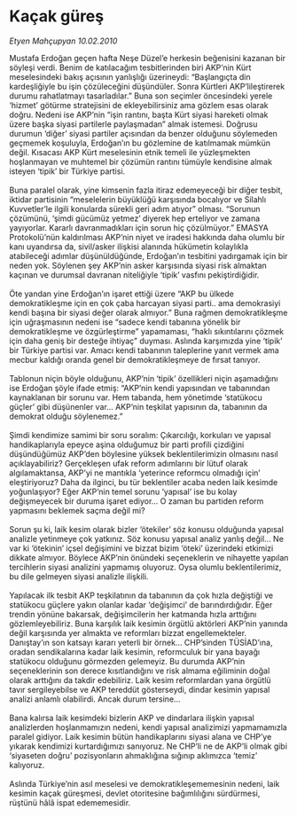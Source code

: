 # Kaçak güreş

*Etyen Mahçupyan 10.02.2010*

<div class="taraf_structure_2col_1zq">
<div class="margen_n">



 <p>Mustafa Erdoğan geçen hafta Neşe Düzel’e herkesin beğenisini kazanan bir söyleşi verdi. Benim de katılacağım tesbitlerinden biri AKP’nin Kürt meselesindeki bakış açısının yanlışlığı üzerineydi: “Başlangıçta din kardeşliğiyle bu işin çözüleceğini düşündüler. Sonra Kürtleri AKP’lileştirerek durumu rahatlatmayı tasarladılar.” Buna son seçimler öncesindeki yerele ‘hizmet’ götürme stratejisini de ekleyebilirsiniz ama gözlem esas olarak doğru. Nedeni ise AKP’nin “işin rantını, başta Kürt siyasi hareketi olmak üzere başka siyasi partilerle paylaşmadan” almak istemesi. Doğrusu durumun ‘diğer’ siyasi partiler açısından da benzer olduğunu söylemeden geçmemek koşuluyla, Erdoğan’ın bu gözlemine de katılmamak mümkün değil. Kısacası AKP Kürt meselesinin etnik temeli ile yüzleşmekten hoşlanmayan ve muhtemel bir çözümün rantını tümüyle kendisine almak isteyen ‘tipik’ bir Türkiye partisi. <br/><br/>Buna paralel olarak, yine kimsenin fazla itiraz edemeyeceği bir diğer tesbit, iktidar partisinin “meselelerin büyüklüğü karşısında bocalıyor ve Silahlı Kuvvetler’le ilgili konularda sürekli geri adım atıyor” olması. “Sorunun çözümünü, ‘şimdi gücümüz yetmez’ diyerek hep erteliyor ve zamana yayıyorlar. Kararlı davranmadıkları için sorun hiç çözülmüyor.” EMASYA Protokolü’nün kaldırılması AKP’nin niyet ve iradesi hakkında daha olumlu bir kanı uyandırsa da, sivil/asker ilişkisi alanında hükümetin kolaylıkla atabileceği adımlar düşünüldüğünde, Erdoğan’ın tesbitini yadırgamak için bir neden yok. Söylenen şey AKP’nin asker karşısında siyasi risk almaktan kaçınan ve durumsal davranan niteliğiyle ‘tipik’ vasfını pekiştirdiğidir. <br/><br/>Öte yandan yine Erdoğan’ın işaret ettiği üzere “AKP bu ülkede demokratikleşme için en çok çaba harcayan siyasi parti.. ama demokrasiyi kendi başına bir siyasi değer olarak almıyor.” Buna rağmen demokratikleşme için uğraşmasının nedeni ise “sadece kendi tabanına yönelik bir demokratikleşme ve özgürleştirme” yapamaması, “haklı sıkıntılarını çözmek için daha geniş bir desteğe ihtiyaç” duyması. Aslında karşımızda yine ‘tipik’ bir Türkiye partisi var. Amacı kendi tabanının taleplerine yanıt vermek ama mecbur kaldığı oranda genel bir demokratikleşmeye de fırsat tanıyor. <br/><br/>Tablonun niçin böyle olduğunu, AKP’nin ‘tipik’ özellikleri niçin aşamadığını ise Erdoğan şöyle ifade etmiş: “AKP’nin kendi yapısından ve tabanından kaynaklanan bir sorunu var. Hem tabanda, hem yönetimde ‘statükocu güçler’ gibi düşünenler var... AKP’nin teşkilat yapısının da, tabanının da demokrat olduğu söylenemez.” <br/><br/>Şimdi kendimize samimi bir soru soralım: Çıkarcılığı, korkuları ve yapısal handikaplarıyla epeyce aşina olduğumuz bir parti profili çizdiğini düşündüğümüz AKP’den böylesine yüksek beklentilerimizin olmasını nasıl açıklayabiliriz? Gerçekleşen ufak reform adımlarını bir lütuf olarak algılamaktansa, AKP’yi ne mantıkla ‘yeterince reformcu olmadığı için’ eleştiriyoruz? Daha da ilginci, bu tür beklentiler acaba neden laik kesimde yoğunlaşıyor? Eğer AKP’nin temel sorunu ‘yapısal’ ise bu kolay değişmeyecek bir duruma işaret ediyor... O zaman bu partiden reform yapmasını beklemek saçma değil mi? <br/><br/>Sorun şu ki, laik kesim olarak bizler ‘ötekiler’ söz konusu olduğunda yapısal analizle yetinmeye çok yatkınız. Söz konusu yapısal analiz yanlış değil... Ne var ki ‘ötekinin’ içsel değişimini ve bizzat bizim ‘öteki’ üzerindeki etkimizi dikkate almıyor. Böylece AKP’nin önündeki seçeneklerin ve nihayette yapılan tercihlerin siyasi analizini yapmamış oluyoruz. Oysa olumlu beklentilerimiz, bu dile gelmeyen siyasi analizle ilişkili. <br/><br/>Yapılacak ilk tesbit AKP teşkilatının da tabanının da çok hızla değiştiği ve statükocu güçlere yakın olanlar kadar ‘değişimci’ de barındırdığıdır. Eğer trendin yönüne bakarsak, değişimcilerin her katmanda hızla arttığını gözlemleyebiliriz. Buna karşılık laik kesimin örgütlü aktörleri AKP’nin yanında değil karşısında yer almakta ve reformları bizzat engellemekteler. Danıştay’ın son katsayı kararı yeterli bir örnek... CHP’sinden TÜSİAD’ına, oradan sendikalarına kadar laik kesimin, reformculuk bir yana bayağı statükocu olduğunu görmezden gelemeyiz. Bu durumda AKP’nin seçeneklerinin son derece kısıtlandığını ve risk almama eğiliminin doğal olarak arttığını da takdir edebiliriz. Laik kesim reformlardan yana örgütlü tavır sergileyebilse ve AKP tereddüt gösterseydi, dindar kesimin yapısal analizi anlamlı olabilirdi. Ancak durum tersine... <br/><br/>Bana kalırsa laik kesimdeki bizlerin AKP ve dindarlara ilişkin yapısal analizlerden hoşlanmamızın nedeni, kendi yapısal analizimizi yapmamamızla paralel gidiyor. Laik kesimin bütün handikaplarını siyasi alana ve CHP’ye yıkarak kendimizi kurtardığımızı sanıyoruz. Ne CHP’li ne de AKP’li olmak gibi ‘siyaseten doğru’ pozisyonların ahmaklığına sığınıp aklımızca ‘temiz’ kalıyoruz. <br/><br/>Aslında Türkiye’nin asıl meselesi ve demokratikleşememesinin nedeni, laik kesimin kaçak güreşmesi, devlet otoritesine bağımlılığını sürdürmesi, rüştünü hâlâ ispat edememesidir.</p>
<br/>
<br/>
<br/>



<br/>


<div id="taraf_not">
</div>

</div>


</div>

